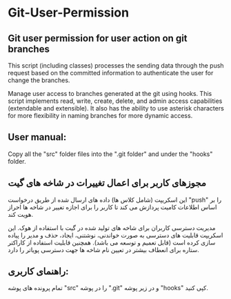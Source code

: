 # Git-User-Permission
Git user permission for user action on git branches
----------------------------------------------------
This script (including classes) processes the sending data through the push request based on the committed information to authenticate the user for change the branches.

Manage user access to branches generated at the git using hooks.
This script implements read, write, create, delete, and admin access capabilities (extendable and extensible). It also has the ability to use asterisk characters for more flexibility in naming branches for more dynamic access.

User manual:
----------------------------------------------------
Copy all the "src" folder files into the ".git folder" and under the "hooks" folder.

مجوزهای کاربر برای اعمال تغییرات در شاخه های گیت
----------------------------------------------------
این اسکریپت (شامل کلاس ها) داده های ارسال شده از طریق درخواست "push" را بر اساس اطلاعات کامیت پردازش می کند تا کاربر را برای اجازه تغییر در شاخه ها احراز هویت کند.

مدیریت دسترسی کاربران برای شاخه های تولید شده در گیت با استفاده از هوک.
این اسکریپت قابلیت های دسترسی به صورت خواندنی، نوشتنی، ایجاد، حذف و مدیر را پیاده سازی کرده است (قابل تعمیم و توسعه می باشد).
همچنین قابلیت استفاده از کاراکتر ستاره برای انعطاف بیشتر در تعیین نام شاخه ها جهت دسترسی پویاتر را دارد.

راهنمای کاربری:
----------------------------------------------------
تمام پرونده های پوشه "src" را در پوشه ".git" و در زیر پوشه "hooks" کپی کنید.
